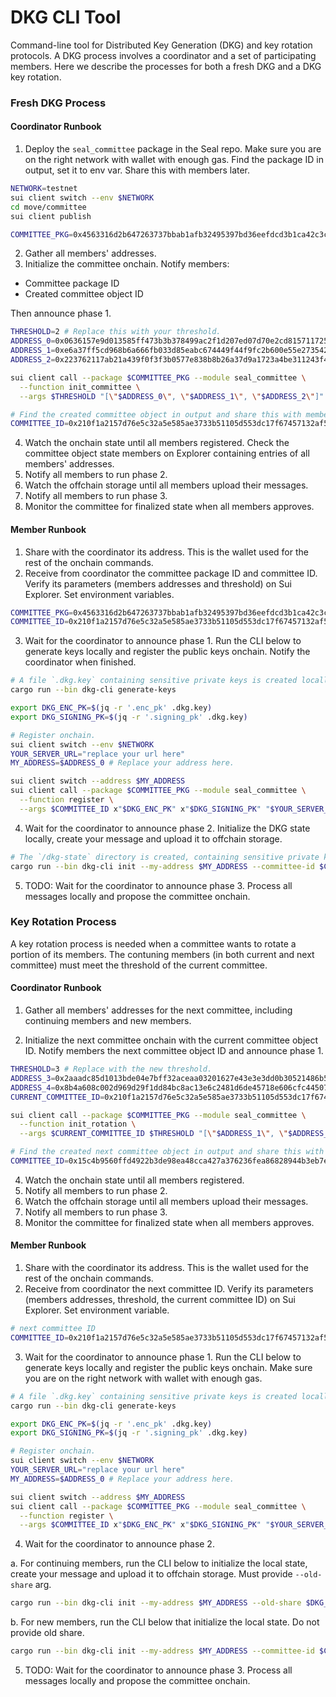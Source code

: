 # DKG CLI Tool

Command-line tool for Distributed Key Generation (DKG) and key rotation protocols. A DKG process involves a coordinator and a set of participating members. Here we describe the processes for both a fresh DKG and a DKG key rotation. 

### Fresh DKG Process

#### Coordinator Runbook

1. Deploy the `seal_committee` package in the Seal repo. Make sure you are on the right network with wallet with enough gas. Find the package ID in output, set it to env var. Share this with members later. 

```bash
NETWORK=testnet
sui client switch --env $NETWORK
cd move/committee
sui client publish

COMMITTEE_PKG=0x4563316d2b647263737bbab1afb32495397bd36eefdcd3b1ca42c3c95ebb2fb3
```

2. Gather all members' addresses. 
3. Initialize the committee onchain. Notify members:

- Committee package ID
- Created committee object ID

Then announce phase 1. 

```bash
THRESHOLD=2 # Replace this with your threshold. 
ADDRESS_0=0x0636157e9d013585ff473b3b378499ac2f1d207ed07d70e2cd815711725bca9d # Replace these with the members' addresses. 
ADDRESS_1=0xe6a37ff5cd968b6a666fb033d85eabc674449f44f9fc2b600e55e27354211ed6
ADDRESS_2=0x223762117ab21a439f0f3f3b0577e838b8b26a37d9a1723a4be311243f4461b9

sui client call --package $COMMITTEE_PKG --module seal_committee \
  --function init_committee \
  --args $THRESHOLD "[\"$ADDRESS_0\", \"$ADDRESS_1\", \"$ADDRESS_2\"]"

# Find the created committee object in output and share this with members. 
COMMITTEE_ID=0x210f1a2157d76e5c32a5e585ae3733b51105d553dc17f67457132af5e2dae7a5
```

4. Watch the onchain state until all members registered. Check the committee object state members on Explorer containing entries of all members' addresses. 
5. Notify all members to run phase 2. 
6. Watch the offchain storage until all members upload their messages. 
7. Notify all members to run phase 3.
8. Monitor the committee for finalized state when all members approves. 

#### Member Runbook

1. Share with the coordinator its address. This is the wallet used for the rest of the onchain commands. 
2. Receive from coordinator the committee package ID and committee ID. Verify its parameters (members addresses and threshold) on Sui Explorer. Set environment variables. 

```bash
COMMITTEE_PKG=0x4563316d2b647263737bbab1afb32495397bd36eefdcd3b1ca42c3c95ebb2fb3
COMMITTEE_ID=0x210f1a2157d76e5c32a5e585ae3733b51105d553dc17f67457132af5e2dae7a5
```

3. Wait for the coordinator to announce phase 1. Run the CLI below to generate keys locally and register the public keys onchain. Notify the coordinator when finished. 

```bash
# A file `.dkg.key` containing sensitive private keys is created locally. Keep it secure till DKG is completed. 
cargo run --bin dkg-cli generate-keys

export DKG_ENC_PK=$(jq -r '.enc_pk' .dkg.key)
export DKG_SIGNING_PK=$(jq -r '.signing_pk' .dkg.key)

# Register onchain. 
sui client switch --env $NETWORK
YOUR_SERVER_URL="replace your url here"
MY_ADDRESS=$ADDRESS_0 # Replace your address here.

sui client switch --address $MY_ADDRESS
sui client call --package $COMMITTEE_PKG --module seal_committee \
  --function register \
  --args $COMMITTEE_ID x"$DKG_ENC_PK" x"$DKG_SIGNING_PK" "$YOUR_SERVER_URL"
```

4. Wait for the coordinator to announce phase 2. Initialize the DKG state locally, create your message and upload it to offchain storage. 

```bash
# The `/dkg-state` directory is created, containing sensitive private keys. Keep it secure till DKG is completed. 
cargo run --bin dkg-cli init --my-address $MY_ADDRESS --committee-id $COMMITTEE_ID --network $NETWORK
```

5. TODO: Wait for the coordinator to announce phase 3. Process all messages locally and propose the committee onchain.

### Key Rotation Process

A key rotation process is needed when a committee wants to rotate a portion of its members. The contuning members (in both current and next committee) must meet the threshold of the current committee. 

#### Coordinator Runbook

1. Gather all members' addresses for the next committee, including continuing members and new members. 

2. Initialize the next committee onchain with the current committee object ID. Notify members the next committee object ID and announce phase 1. 

```bash
THRESHOLD=3 # Replace with the new threshold. 
ADDRESS_3=0x2aaadc85d1013bde04e7bff32aceaa03201627e43e3e3dd0b30521486b5c34cb # Replace with your members' addresses
ADDRESS_4=0x8b4a608c002d969d29f1dd84bc8ac13e6c2481d6de45718e606cfc4450723ec2
CURRENT_COMMITTEE_ID=0x210f1a2157d76e5c32a5e585ae3733b51105d553dc17f67457132af5e2dae7a5 # Replace with the current committee ID. 

sui client call --package $COMMITTEE_PKG --module seal_committee \
  --function init_rotation \
  --args $CURRENT_COMMITTEE_ID $THRESHOLD "[\"$ADDRESS_1\", \"$ADDRESS_0\", \"$ADDRESS_3\", \"$ADDRESS_4\"]"

# Find the created next committee object in output and share this with members.
COMMITTEE_ID=0x15c4b9560ffd4922b3de98ea48cca427a376236fea86828944b3eb7e8719f856
```

4. Watch the onchain state until all members registered. 
5. Notify all members to run phase 2. 
6. Watch the offchain storage until all members upload their messages. 
7. Notify all members to run phase 3.
8. Monitor the committee for finalized state when all members approves. 

#### Member Runbook

1. Share with the coordinator its address. This is the wallet used for the rest of the onchain commands. 
2. Receive from coordinator the next committee ID. Verify its parameters (members addresses, threshold, the current committee ID) on Sui Explorer. Set environment variable.

```bash
# next committee ID
COMMITTEE_ID=0x210f1a2157d76e5c32a5e585ae3733b51105d553dc17f67457132af5e2dae7a5
``` 

3. Wait for the coordinator to announce phase 1. Run the CLI below to generate keys locally and register the public keys onchain. Make sure you are on the right network with wallet with enough gas. 

```bash
# A file `.dkg.key` containing sensitive private keys is created locally. Keep it secure till DKG is completed. 
cargo run --bin dkg-cli generate-keys

export DKG_ENC_PK=$(jq -r '.enc_pk' .dkg.key)
export DKG_SIGNING_PK=$(jq -r '.signing_pk' .dkg.key)

# Register onchain. 
sui client switch --env $NETWORK
YOUR_SERVER_URL="replace your url here"
MY_ADDRESS=$ADDRESS_0 # Replace your address here.

sui client switch --address $MY_ADDRESS
sui client call --package $COMMITTEE_PKG --module seal_committee \
  --function register \
  --args $COMMITTEE_ID x"$DKG_ENC_PK" x"$DKG_SIGNING_PK" "$YOUR_SERVER_URL"
```

4. Wait for the coordinator to announce phase 2. 

a. For continuing members, run the CLI below to initialize the local state, create your message and upload it to offchain storage. Must provide `--old-share` arg. 

```bash
cargo run --bin dkg-cli init --my-address $MY_ADDRESS --old-share $DKG_OLD_SHARE --committee-id $COMMITTEE_ID --network $NETWORK
```

b. For new members, run the CLI below that initialize the local state. Do not provide old share. 

```bash
cargo run --bin dkg-cli init --my-address $MY_ADDRESS --committee-id $COMMITTEE_ID --network $NETWORK
```

5. TODO: Wait for the coordinator to announce phase 3. Process all messages locally and propose the committee onchain.